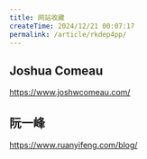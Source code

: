 ```yaml
---
title: 网站收藏
createTime: 2024/12/21 00:07:17
permalink: /article/rkdep4pp/
---
```


## Joshua Comeau

<https://www.joshwcomeau.com/>

## 阮一峰

<https://www.ruanyifeng.com/blog/>
